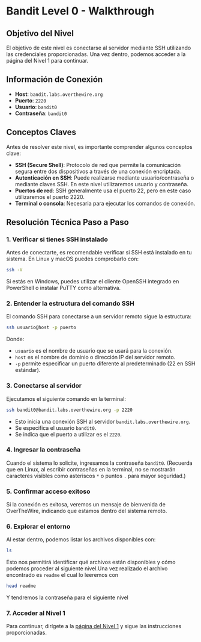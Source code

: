 # Bandit Level 0 - Walkthrough

## Objetivo del Nivel

El objetivo de este nivel es conectarse al servidor mediante SSH utilizando las credenciales proporcionadas. Una vez dentro, podemos acceder a la página del Nivel 1 para continuar.

## Información de Conexión

- **Host**: `bandit.labs.overthewire.org`
- **Puerto**: `2220`
- **Usuario**: `bandit0`
- **Contraseña**: `bandit0`

## Conceptos Claves

Antes de resolver este nivel, es importante comprender algunos conceptos clave:

- **SSH (Secure Shell)**: Protocolo de red que permite la comunicación segura entre dos dispositivos a través de una conexión encriptada.
- **Autenticación en SSH**: Puede realizarse mediante usuario/contraseña o mediante claves SSH. En este nivel utilizaremos usuario y contraseña.
- **Puertos de red**: SSH generalmente usa el puerto 22, pero en este caso utilizaremos el puerto 2220.
- **Terminal o consola**: Necesaria para ejecutar los comandos de conexión.

## Resolución Técnica Paso a Paso

### 1. Verificar si tienes SSH instalado

Antes de conectarte, es recomendable verificar si SSH está instalado en tu sistema. En Linux y macOS puedes comprobarlo con:

```sh
ssh -V
```

Si estás en Windows, puedes utilizar el cliente OpenSSH integrado en PowerShell o instalar PuTTY como alternativa.

### 2. Entender la estructura del comando SSH

El comando SSH para conectarse a un servidor remoto sigue la estructura:

```sh
ssh usuario@host -p puerto
```

Donde:
- `usuario` es el nombre de usuario que se usará para la conexión.
- `host` es el nombre de dominio o dirección IP del servidor remoto.
- `-p` permite especificar un puerto diferente al predeterminado (22 en SSH estándar).

### 3. Conectarse al servidor

Ejecutamos el siguiente comando en la terminal:

```sh
ssh bandit0@bandit.labs.overthewire.org -p 2220
```

- Esto inicia una conexión SSH al servidor `bandit.labs.overthewire.org`.
- Se especifica el usuario `bandit0`.
- Se indica que el puerto a utilizar es el `2220`.

### 4. Ingresar la contraseña

Cuando el sistema lo solicite, ingresamos la contraseña `bandit0`. (Recuerda que en Linux, al escribir contraseñas en la terminal, no se mostrarán caracteres visibles como asteriscos `*` o puntos `.` para mayor seguridad.)

### 5. Confirmar acceso exitoso

Si la conexión es exitosa, veremos un mensaje de bienvenida de OverTheWire, indicando que estamos dentro del sistema remoto.

### 6. Explorar el entorno

Al estar dentro, podemos listar los archivos disponibles con:

```sh
ls
```

Esto nos permitirá identificar qué archivos están disponibles y cómo podemos proceder al siguiente nivel.Una vez realizado el archivo encontrado es `readme` el cual lo leeremos con
```sh
head readme
```
Y tendremos la contraseña para el siguiente nivel

### 7. Acceder al Nivel 1

Para continuar, dirígete a la [página del Nivel 1](https://overthewire.org/wargames/bandit/bandit1.html) y sigue las instrucciones proporcionadas.
